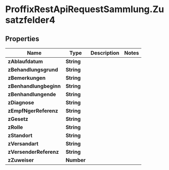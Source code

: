 # ProffixRestApiRequestSammlung.Zusatzfelder4

## Properties
Name | Type | Description | Notes
------------ | ------------- | ------------- | -------------
**zAblaufdatum** | **String** |  | 
**zBehandlungsgrund** | **String** |  | 
**zBemerkungen** | **String** |  | 
**zBenhandlungbeginn** | **String** |  | 
**zBenhandlungende** | **String** |  | 
**zDiagnose** | **String** |  | 
**zEmpfNgerReferenz** | **String** |  | 
**zGesetz** | **String** |  | 
**zRolle** | **String** |  | 
**zStandort** | **String** |  | 
**zVersandart** | **String** |  | 
**zVersenderReferenz** | **String** |  | 
**zZuweiser** | **Number** |  | 


